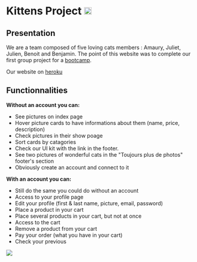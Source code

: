 # Kittens Project <img src="https://camo.githubusercontent.com/7111c55c0ce34f556c564bd9f569a5e2f9883e2b/68747470733a2f2f64657669636f6e732e6769746875622e696f2f64657669636f6e2f64657669636f6e2e6769742f69636f6e732f7261696c732f7261696c732d6f726967696e616c2d776f72646d61726b2e737667" alt="rails" width="20" height="20" data-canonical-src="https://devicons.github.io/devicon/devicon.git/icons/rails/rails-original-wordmark.svg" style="max-width:100%;">


## Presentation
We are a team composed of five loving cats members : Amaury, Juliet, Julien, Benoit and Benjamin. The point of this website was to complete our first group project for a [bootcamp](https://www.thehackingproject.org/).

Our website on [heroku](https://www.youtube.com/watch?v=dQw4w9WgXcQ)


## Functionnalities
__Without an account you can:__
* See pictures on index page
* Hover picture cards to have informations about them (name, price, description)
* Check pictures in their show poage
* Sort cards by catagories
* Check our UI kit with the link in the footer.
* See two pictures of wonderful cats in the "Toujours plus de photos" footer's section  
* Obviously create an account and connect to it

__With an account you can:__
* Still do the same you could do without an account
* Access to your profile page
* Edit your profile (first & last name, picture, email, password)
* Place a product in your cart
* Place several products in your cart, but not at once
* Access to the cart
* Remove a product from your cart
* Pay your order (what you have in your cart)
* Check your previous


<img src="https://media.tenor.com/images/bb33cc1eaafa266ac1092ecff7c1c85d/tenor.gif">
